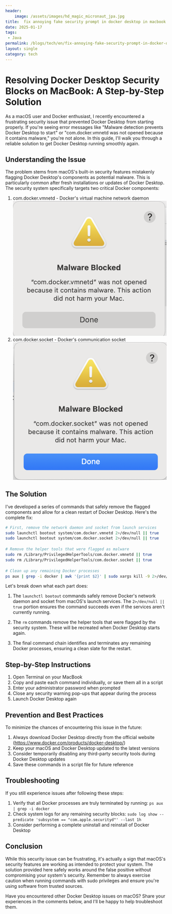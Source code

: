 ```yaml
---
header:
    image: /assets/images/hd_magic_micronaut_jpa.jpg
title:  fix annoying fake security prompt in docker desktop in macbook
date: 2025-01-17
tags:
 - Java
permalink: /blogs/tech/en/fix-annoying-fake-security-prompt-in-docker-desktop-in-macbook
layout: single
category: tech
---
```

# Resolving Docker Desktop Security Blocks on MacBook: A Step-by-Step Solution

As a macOS user and Docker enthusiast, I recently encountered a frustrating security issue that prevented Docker Desktop from starting properly. If you're seeing error messages like "Malware detection prevents Docker Desktop to start" or "com.docker.vmnetd was not opened because it contains malware," you're not alone. In this guide, I'll walk you through a reliable solution to get Docker Desktop running smoothly again.

## Understanding the Issue

The problem stems from macOS's built-in security features mistakenly flagging Docker Desktop's components as potential malware. This is particularly common after fresh installations or updates of Docker Desktop. The security system specifically targets two critical Docker components:

1. com.docker.vmnetd - Docker's virtual machine network daemon
![alt text](/assets/images/2025-01-17-image-1.png)
2. com.docker.socket - Docker's communication socket
![alt text](/assets/images/2025-01-17-image.png)

## The Solution

I've developed a series of commands that safely remove the flagged components and allow for a clean restart of Docker Desktop. Here's the complete fix:

```bash
# First, remove the network daemon and socket from launch services
sudo launchctl bootout system/com.docker.vmnetd 2>/dev/null || true
sudo launchctl bootout system/com.docker.socket 2>/dev/null || true

# Remove the helper tools that were flagged as malware
sudo rm /Library/PrivilegedHelperTools/com.docker.vmnetd || true
sudo rm /Library/PrivilegedHelperTools/com.docker.socket || true

# Clean up any remaining Docker processes
ps aux | grep -i docker | awk '{print $2}' | sudo xargs kill -9 2>/dev/null
```

Let's break down what each part does:

1. The `launchctl bootout` commands safely remove Docker's network daemon and socket from macOS's launch services. The `2>/dev/null || true` portion ensures the command succeeds even if the services aren't currently running.

2. The `rm` commands remove the helper tools that were flagged by the security system. These will be recreated when Docker Desktop starts again.

3. The final command chain identifies and terminates any remaining Docker processes, ensuring a clean slate for the restart.

## Step-by-Step Instructions

1. Open Terminal on your MacBook
2. Copy and paste each command individually, or save them all in a script
3. Enter your administrator password when prompted
4. Close any security warning pop-ups that appear during the process
5. Launch Docker Desktop again

## Prevention and Best Practices

To minimize the chances of encountering this issue in the future:

1. Always download Docker Desktop directly from the official website (https://www.docker.com/products/docker-desktop/)
2. Keep your macOS and Docker Desktop updated to the latest versions
3. Consider temporarily disabling any third-party security tools during Docker Desktop updates
4. Save these commands in a script file for future reference

## Troubleshooting

If you still experience issues after following these steps:

1. Verify that all Docker processes are truly terminated by running: `ps aux | grep -i docker`
2. Check system logs for any remaining security blocks: `sudo log show --predicate 'subsystem == "com.apple.securityd"' --last 1h`
3. Consider performing a complete uninstall and reinstall of Docker Desktop

## Conclusion

While this security issue can be frustrating, it's actually a sign that macOS's security features are working as intended to protect your system. The solution provided here safely works around the false positive without compromising your system's security. Remember to always exercise caution when running commands with sudo privileges and ensure you're using software from trusted sources.

Have you encountered other Docker Desktop issues on macOS? Share your experiences in the comments below, and I'll be happy to help troubleshoot them.


